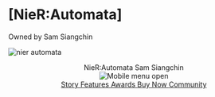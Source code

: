 # [NieR:Automata]
Owned by Sam Siangchin

![nier automata](https://i.redd.it/9g95ph4na6501.png)

<header> 
  NieR:Automata
  Sam Siangchin
  
  </head>
<body class="en-us home">
  <div class="uil-ring-css active">
    <div></div>
  </div>
  <div id="headerbar-sqex"></div>
  <div class="mobile-nav-btn">
    <img src="../../img/btn_mobile_menu-min.png" alt="Mobile menu open" />
  </div>
  <nav class="desktop-nav">
      <a href="#story" class="nav-item">
        Story      </a>
      <a href="#features" class="nav-item">
        Features      </a>
      <a href="#awards" class="nav-item">
        Awards      </a>
      <a href="#buy" class="nav-item">
        Buy Now      </a>
      <a href="#community" class="nav-item">
        Community      </a>
      <div class="social-house">
        <a href="https://twitter.com/niergame" target="_blank" class="social-icon twitter">
          <i class="fa fa-twitter"></i>
        </a>
        <a href="https://www.facebook.com/NIERGame/" target="_blank" class="social-icon facebook">
          <i class="fa fa-facebook"></i>
        </a>
      </div>
  </nav>
